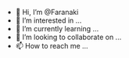 - 👋 Hi, I’m @Faranaki
- 👀 I’m interested in ...
- 🌱 I’m currently learning ...
- 💞️ I’m looking to collaborate on ...
- 📫 How to reach me ...

<!---
Faranaki/Faranaki is a ✨ special ✨ repository because its `README.md` (this file) appears on your GitHub profile.
You can click the Preview link to take a look at your changes.
--->

